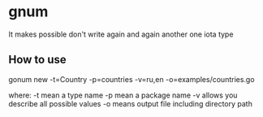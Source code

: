 # gnum
It makes possible don't write again and again another one iota type

## How to use
gonum new -t=Country -p=countries -v=ru,en -o=examples/countries.go

where:
  -t mean a type name
  -p mean a package name
  -v allows you describe all possible values
  -o means output file including directory path
